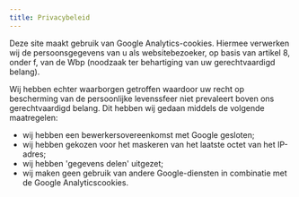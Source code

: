 ```yaml
---
title: Privacybeleid
---
```

Deze site maakt gebruik van Google Analytics-cookies. Hiermee verwerken wij de persoonsgegevens van u als websitebezoeker, op basis van artikel 8, onder f, van de Wbp (noodzaak ter behartiging van uw gerechtvaardigd belang). 

Wij hebben echter waarborgen getroffen waardoor uw recht op bescherming van de persoonlijke levenssfeer niet prevaleert boven ons gerechtvaardigd belang. Dit hebben wij gedaan middels de volgende maatregelen:

- wij hebben een bewerkersovereenkomst met Google gesloten;
- wij hebben gekozen voor het maskeren van het laatste octet van het IP-adres;
- wij hebben 'gegevens delen' uitgezet;
- wij maken geen gebruik van andere Google-diensten in combinatie met de Google Analyticscookies.
